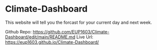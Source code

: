 # Climate-Dashboard
This website will tell you the forcast for your current day and next week.

Github Repo: https://github.com/EUP1603/Climate-Dashboard/edit/main/README.md
Live Url: https://eup1603.github.io/Climate-Dashboard/
